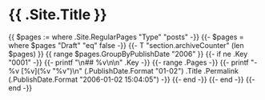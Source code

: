 # {{ .Site.Title }}

{{ $pages := where .Site.RegularPages "Type" "posts" -}}
{{- $pages = where $pages "Draft" "eq" false -}}
{{- T "section.archiveCounter" (len $pages) }}
{{ range $pages.GroupByPublishDate "2006" }}
  {{- if ne .Key "0001" -}}
    {{- printf "\n## %v\n\n" .Key -}}
    {{- range .Pages -}}
      {{- printf "- %v [%v](%v \"%v\")\n" (.PublishDate.Format "01-02") .Title .Permalink (.PublishDate.Format "2006-01-02 15:04:05") -}}
    {{- end -}}
  {{- end -}}
{{- end -}}

